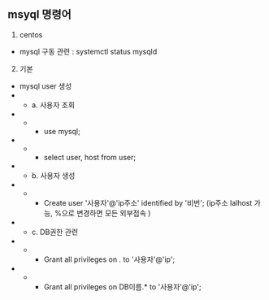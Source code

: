 ## msyql 명령어

1. centos
* mysql 구동 관련 : systemctl status mysqld

2. 기본
* mysql user 생성
* - a. 사용자 조회 
* - - use mysql;
* - - select user, host from user;
* - b. 사용자 생성
* - - Create user '사용자'@'ip주소' identified by '비번'; (ip주소 lalhost 가능, %으로 변경하면 모든 외부접속 )
* - c. DB권한 관련
* - - Grant all privileges on *.*  to '사용자'@'ip';
* - - Grant all privileges on DB이름.* to '사용자'@'ip'; 
